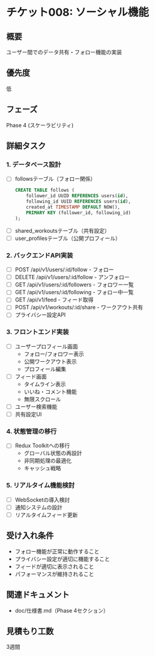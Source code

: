 # チケット008: ソーシャル機能

## 概要
ユーザー間でのデータ共有・フォロー機能の実装

## 優先度
低

## フェーズ
Phase 4 (スケーラビリティ)

## 詳細タスク

### 1. データベース設計
- [ ] followsテーブル（フォロー関係）
  ```sql
  CREATE TABLE follows (
      follower_id UUID REFERENCES users(id),
      following_id UUID REFERENCES users(id),
      created_at TIMESTAMP DEFAULT NOW(),
      PRIMARY KEY (follower_id, following_id)
  );
  ```
- [ ] shared_workoutsテーブル（共有設定）
- [ ] user_profilesテーブル（公開プロフィール）

### 2. バックエンドAPI実装
- [ ] POST /api/v1/users/:id/follow - フォロー
- [ ] DELETE /api/v1/users/:id/follow - アンフォロー
- [ ] GET /api/v1/users/:id/followers - フォロワー一覧
- [ ] GET /api/v1/users/:id/following - フォロー中一覧
- [ ] GET /api/v1/feed - フィード取得
- [ ] POST /api/v1/workouts/:id/share - ワークアウト共有
- [ ] プライバシー設定API

### 3. フロントエンド実装
- [ ] ユーザープロフィール画面
  - フォロー/フォロワー表示
  - 公開ワークアウト表示
  - プロフィール編集
- [ ] フィード画面
  - タイムライン表示
  - いいね・コメント機能
  - 無限スクロール
- [ ] ユーザー検索機能
- [ ] 共有設定UI

### 4. 状態管理の移行
- [ ] Redux Toolkitへの移行
  - グローバル状態の再設計
  - 非同期処理の最適化
  - キャッシュ戦略

### 5. リアルタイム機能検討
- [ ] WebSocketの導入検討
- [ ] 通知システムの設計
- [ ] リアルタイムフィード更新

## 受け入れ条件
- フォロー機能が正常に動作すること
- プライバシー設定が適切に機能すること
- フィードが適切に表示されること
- パフォーマンスが維持されること

## 関連ドキュメント
- doc/仕様書.md（Phase 4セクション）

## 見積もり工数
3週間